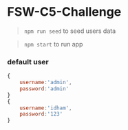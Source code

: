 # FSW-C5-Challenge


> `npm run seed` to seed users data

> `npm start` to run app

### default user

```js
{
    username:'admin',
    password:'admin'
}
{
    username:'idham',
    password:'123'
}
```